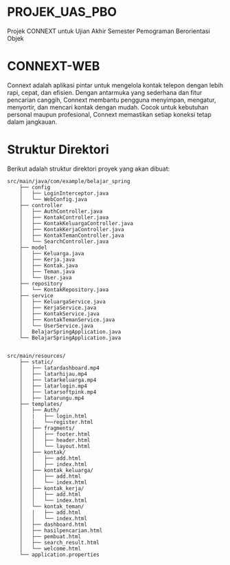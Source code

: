 # PROJEK_UAS_PBO
Projek CONNEXT untuk Ujian Akhir Semester Pemograman Berorientasi Objek

# CONNEXT-WEB
Connext adalah aplikasi pintar untuk mengelola kontak telepon dengan lebih rapi, cepat, dan efisien. Dengan antarmuka yang sederhana dan fitur pencarian canggih, Connext membantu pengguna menyimpan, mengatur, menyortir, dan mencari kontak dengan mudah. Cocok untuk kebutuhan personal maupun profesional, Connext memastikan setiap koneksi tetap dalam jangkauan.

# Struktur Direktori
Berikut adalah struktur direktori proyek yang akan dibuat:

```plaintext
src/main/java/com/example/belajar_spring
    ├── config
    │   ├── LoginInterceptor.java
    │   └── WebConfig.java
    ├── controller
    │   ├── AuthController.java
    │   ├── KontakController.java
    │   ├── KontakKeluargaController.java
    │   ├── KontakKerjaController.java
    │   ├── KontakTemanController.java
    │   └── SearchController.java
    ├── model
    │   ├── Keluarga.java
    │   ├── Kerja.java
    │   ├── Kontak.java
    │   ├── Teman.java
    │   └── User.java
    ├── repository
    │   └── KontakRepository.java
    ├── service
    │   ├── KeluargaService.java
    │   ├── KerjaService.java
    │   ├── KontakService.java
    │   ├── KontakTemanService.java
    │   └── UserService.java
    │   BelajarSpringApplication.java
    └── BelajarSpringApplication.java


src/main/resources/
    ├── static/
    │   ├── latardashboard.mp4
    │   ├── latarhijau.mp4
    │   ├── latarkeluarga.mp4
    │   ├── latarlogin.mp4
    │   ├── latarsoftpink.mp4
    │   ├── latarungu.mp4
    ├── templates/
    │   ├── Auth/
    │   |   ├── login.html
    │   |   └──register.html
    │   ├── fragments/
    │   │   ├── footer.html
    │   │   ├── header.html
    │   │   └── layout.html
    │   ├── kontak/
    │   │   ├── add.html
    │   │   ├── index.html
    │   ├── kontak_keluarga/
    │   │   ├── add.html
    │   │   └── index.html
    │   ├── kontak_kerja/
    │   │   ├── add.html
    │   │   └── index.html
    │   └── kontak_teman/
    │   |   ├── add.html
    │   │   └── index.html
    │   ├── dashboard.html
    │   ├── hasilpencarian.html
    │   ├── pembuat.html
    │   ├── search_result.html
    │   └── welcome.html
    └── application.properties


```



